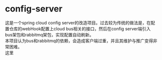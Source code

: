 # config-server

这是一个spring cloud config server的改造项目。过去较为传统的做法是，在配置仓库的webHook配置上cloud bus相关的接口，然后在config server端引入bus架包和rabbitmq架包，实现配置自动刷新。</br>
本项目认为bus和rabbitmq的依赖，会造成客户端过重，并且其维护与推广变得非常困难。</br>
这里
